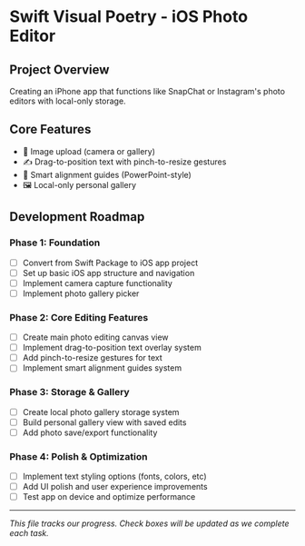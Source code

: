 # Swift Visual Poetry - iOS Photo Editor

## Project Overview
Creating an iPhone app that functions like SnapChat or Instagram's photo editors with local-only storage.

## Core Features
- 📸 Image upload (camera or gallery)
- ✍️ Drag-to-position text with pinch-to-resize gestures
- 📐 Smart alignment guides (PowerPoint-style)
- 🖼️ Local-only personal gallery

## Development Roadmap

### Phase 1: Foundation
- [ ] Convert from Swift Package to iOS app project
- [ ] Set up basic iOS app structure and navigation
- [ ] Implement camera capture functionality
- [ ] Implement photo gallery picker

### Phase 2: Core Editing Features
- [ ] Create main photo editing canvas view
- [ ] Implement drag-to-position text overlay system
- [ ] Add pinch-to-resize gestures for text
- [ ] Implement smart alignment guides system

### Phase 3: Storage & Gallery
- [ ] Create local photo gallery storage system
- [ ] Build personal gallery view with saved edits
- [ ] Add photo save/export functionality

### Phase 4: Polish & Optimization
- [ ] Implement text styling options (fonts, colors, etc)
- [ ] Add UI polish and user experience improvements
- [ ] Test app on device and optimize performance

---

*This file tracks our progress. Check boxes will be updated as we complete each task.*